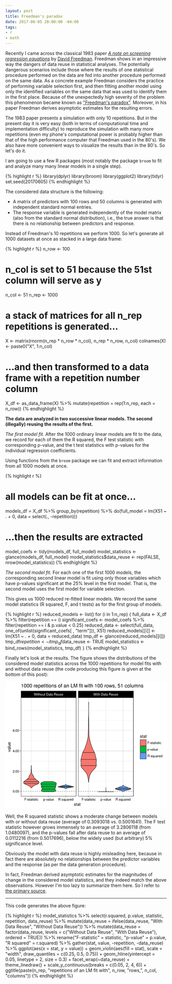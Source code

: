 ```yaml
---
layout: post
title: Freedman's paradox
date: 2017-06-05 20:00:00 -04:00
tags:
- r
- math
---
```


Recently I came across the classical 1983 paper [*A note on screening regression equations*](http://www.public.asu.edu/~gasweete/crj604/readings/1983-Freedman%20(Screening%20Regression%20Equations).pdf) by [David Freedman](https://en.wikipedia.org/wiki/David_A._Freedman). Freedman shows in an impressive way the dangers of data reuse in statistical analyses. The potentially dangerous scenarios include those where the results of one statistical procedure performed on the data are fed into another procedure performed on the same data. As a concrete example Freedman considers the practice of performing variable selection first, and then fitting another model using only the identified variables on the same data that was used to identify them in the first place. Because of the unexpectedly high severity of the problem this phenomenon became known as ["Freedman's paradox"](https://en.wikipedia.org/wiki/Freedman%27s_paradox). Moreover, in his paper Freedman derives asymptotic estimates for the resulting errors.

The 1983 paper presents a simulation with only 10 repetitions. But in the present day it is very easy (both in terms of computational time and implementation difficulty) to reproduce the simulation with many more repetitions (even my phone's computational power is probably higher than that of the high performance computer that Freedman used in the 80's). We also have more convenient ways to visualize the results than in the 80's. So let's do it.

I am going to use a few R packages (most notably the package `broom` to fit and analyze many many linear models in a single step).


{% highlight r %}
library(dplyr)
library(broom)
library(ggplot2)
library(tidyr)
set.seed(20170605)
{% endhighlight %}

The considered data structure is the following:

* A matrix of predictors with 100 rows and 50 columns is generated with independent standard normal entries.
* The response variable is generated independently of the model matrix (also from the standard normal distribution), i.e., the true answer is that there is no relationship between predictors and response.

Instead of Freedman's 10 repetitions we perform 1000. So let's generate all 1000 datasets at once as stacked in a large data frame:


{% highlight r %}
n_row <- 100
# n_col is set to 51 because the 51st column will serve as y
n_col <- 51
n_rep <- 1000

# a stack of matrices for all n_rep repetitions is generated...
X <- matrix(rnorm(n_rep * n_row * n_col), n_rep * n_row, n_col)
colnames(X) <- paste0("X", 1:n_col)
# ...and then transformed to a data frame with a repetition number column
X_df <- as_data_frame(X) %>% mutate(repetition = rep(1:n_rep, each = n_row))
{% endhighlight %}

**The data are analyzed in two successive linear models. The second (illegally) reusing the results of the first.**

*The first model fit.*
After the 1000 ordinary linear models are fit to the data, we record for each of them the R squared, the F test statistic with corresponding p-value, and the t test statistics with p-values for the individual regression coefficients.

Using functions from the `broom` package we can fit and extract information from all 1000 models at once.


{% highlight r %}
# all models can be fit at once...
models_df = X_df %>% group_by(repetition) %>%
  do(full_model = lm(X51 ~ . + 0, data = select(., -repetition)))
# ...then the results are extracted
model_coefs <- tidy(models_df, full_model)
model_statistics <- glance(models_df, full_model)
model_statistics$data_reuse <- rep(FALSE, nrow(model_statistics))
{% endhighlight %}

*The second model fit.*
For each one of the first 1000 models, the corresponding second linear model is fit using only those variables which have p-values significant at the 25% level in the first model.
That is, the second model uses the first model for variable selection.

This gives us 1000 reduced re-fitted linear models. We record the same model statistics (R squared, F, and t tests) as for the first group of models.


{% highlight r %}
reduced_models <- list()
for (i in 1:n_rep) {
  full_data <- X_df %>% filter(repetition == i)
  significant_coefs <- model_coefs %>%
    filter(repetition == i & p.value < 0.25)
  reduced_data <- select(full_data,
                         one_of(unlist(significant_coefs[ , "term"])), X51)
  reduced_models[[i]] <- lm(X51 ~ . + 0, data = reduced_data)
  tmp_df <- glance(reduced_models[[i]])
  tmp_df$repetition <- i
  tmp_df$data_reuse <- TRUE
  model_statistics <- bind_rows(model_statistics, tmp_df)
}
{% endhighlight %}

Finally let's look at the results. The figure shows the distributions of the considered model statistics across the 1000 repetitions for model fits with and without data reuse (the code producing this figure is given at the bottom of this post):

![plot of chunk unnamed-chunk-5](../images/2017-6-5-Freedmans_paradox/unnamed-chunk-5-1.png)

Well, the R squared statistic shows a moderate change between models with or without data reuse (average of 0.3093018 vs. 0.5001641). The F test statistic however grows immensely to an average of 3.2806118 (from 1.0480097), and the p-values fall after data reuse to an average of 0.0112216 (from 0.5017696), below the widely used (but arbitrary) 5% significance level.

Obviously the model with data reuse is highly misleading here, because in fact there are absolutely no relationships between the predictor variables and the response (as per the data generation procedure).

In fact, Freedman derived asymptotic estimates for the magnitudes of change in the considered model statistics, and they indeed match the above observations. However I'm too lazy to summarize them here. So I refer to [the primary source](http://www.public.asu.edu/~gasweete/crj604/readings/1983-Freedman%20(Screening%20Regression%20Equations).pdf).


-----------
This code generates the above figure:

{% highlight r %}
model_statistics %>%
  select(r.squared, p.value, statistic, repetition, data_reuse) %>%
  mutate(data_reuse = ifelse(data_reuse, "With Data Reuse", "Without Data Reuse")) %>%
  mutate(data_reuse = factor(data_reuse, levels = c("Without Data Reuse", "With Data Reuse"),
                             ordered = TRUE)) %>%
  rename("F-statistic" = statistic, "p-value" = p.value, "R squared" = r.squared) %>%
  gather(stat, value, -repetition, -data_reuse) %>%
  ggplot(aes(x = stat, y = value)) +
    geom_violin(aes(fill = stat), scale = "width", draw_quantiles = c(0.25, 0.5, 0.75)) +
    geom_hline(yintercept = 0.05, linetype = 2, size = 0.3) +
    facet_wrap(~data_reuse) +
    theme_linedraw() +
    scale_y_continuous(breaks = c(0.05, 2, 4, 6)) +
    ggtitle(paste(n_rep, "repetitions of an LM fit with", n_row, "rows,", n_col, "columns"))
{% endhighlight %}
